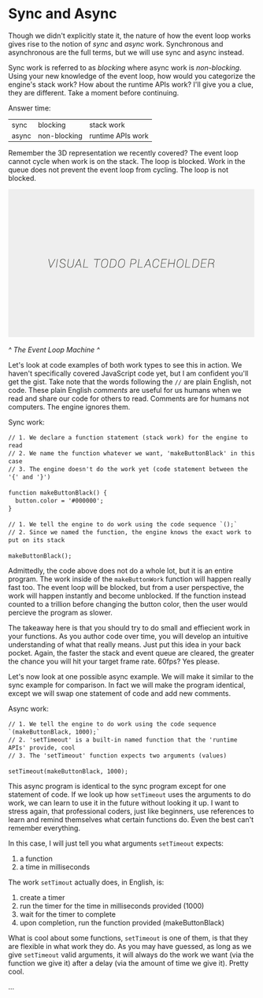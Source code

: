 # Sync and Async

Though we didn't explicitly state it, the nature of how the event loop works gives rise to the notion of *sync* and *async* work. Synchronous and asynchronous are the full terms, but we will use sync and async instead.

Sync work is referred to as *blocking* where async work is *non-blocking*. Using your new knowledge of the event loop, how would you categorize the engine's stack work? How about the runtime APIs work? I'll give you a clue, they are different. Take a moment before continuing.

Answer time:
<table>
  <tr>
    <td>sync</td>
    <td>blocking</td>
    <td>stack work</td>
  </tr>
  <tr>
    <td>async</td>
    <td>non-blocking</td>
    <td>runtime APIs work</td>
  </tr>
</table>

Remember the 3D representation we recently covered? The event loop cannot cycle when work is on the stack. The loop is blocked. Work in the queue does not prevent the event loop from cycling. The loop is not blocked.

![alt text](../assets/visual-todo-placeholder.jpg "The Event Loop Machine")

*^ The Event Loop Machine ^*

Let's look at code examples of both work types to see this in action. We haven't specifically covered JavaScript code yet, but I am confident you'll get the gist. Take note that the words following the `//` are plain English, not code. These plain English *comments* are useful for us humans when we read and share our code for others to read. Comments are for humans not computers. The engine ignores them.

Sync work:
```
// 1. We declare a function statement (stack work) for the engine to read
// 2. We name the function whatever we want, 'makeButtonBlack' in this case
// 3. The engine doesn't do the work yet (code statement between the '{' and '}')

function makeButtonBlack() {
  button.color = '#000000';
}

// 1. We tell the engine to do work using the code sequence `();`
// 2. Since we named the function, the engine knows the exact work to put on its stack

makeButtonBlack();
```

Admittedly, the code above does not do a whole lot, but it is an entire program. The work inside of the `makeButtonWork` function will happen really fast too. The event loop will be blocked, but from a user perspective, the work will happen instantly and become unblocked. If the function instead counted to a trillion before changing the button color, then the user would percieve the program as slower.

The takeaway here is that you should try to do small and effiecient work in your functions. As you author code over time, you will develop an intuitive understanding of what that really means. Just put this idea in your back pocket. Again, the faster the stack and event queue are cleared, the greater the chance you will hit your target frame rate. 60fps? Yes please.

Let's now look at one possible async example. We will make it similar to the sync example for comparison. In fact we will make the program identical, except we will swap one statement of code and add new comments.

Async work:
```
// 1. We tell the engine to do work using the code sequence `(makeButtonBlack, 1000);`
// 2. 'setTimeout' is a built-in named function that the 'runtime APIs' provide, cool
// 3. The 'setTimeout' function expects two arguments (values)

setTimeout(makeButtonBlack, 1000);
```

This async program is identical to the sync program except for one statement of code. If we look up how `setTimeout` uses the arguments to do work, we can learn to use it in the future without looking it up. I want to stress again, that professional coders, just like beginners, use references to learn and remind themselves what certain functions do. Even the best can't remember everything.

In this case, I will just tell you what arguments `setTimeout` expects:
1. a function
2. a time in milliseconds

The work `setTimout` actually does, in English, is:
1. create a timer
2. run the timer for the time in milliseconds provided (1000)
3. wait for the timer to complete
4. upon completion, run the function provided (makeButtonBlack)

What is cool about some functions, `setTimeout` is one of them, is that they are flexible in what work they do. As you may have guessed, as long as we give `setTimeout` valid arguments, it will always do the work we want (via the function we give it) after a delay (via the amount of time we give it). Pretty cool.

...
